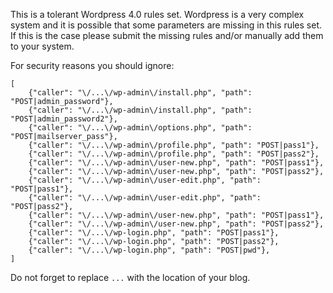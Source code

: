 This is a tolerant Wordpress 4.0 rules set. Wordpress is a very complex system and it is possible that some parameters are missing in this rules set. If this is the case please submit the missing rules and/or manually add them to your system.


For security reasons you should ignore:

    [
        {"caller": "\/...\/wp-admin\/install.php", "path": "POST|admin_password"},
        {"caller": "\/...\/wp-admin\/install.php", "path": "POST|admin_password2"},
        {"caller": "\/...\/wp-admin\/options.php", "path": "POST|mailserver_pass"},
        {"caller": "\/...\/wp-admin\/profile.php", "path": "POST|pass1"},
        {"caller": "\/...\/wp-admin\/profile.php", "path": "POST|pass2"},
        {"caller": "\/...\/wp-admin\/user-new.php", "path": "POST|pass1"},
        {"caller": "\/...\/wp-admin\/user-new.php", "path": "POST|pass2"},
        {"caller": "\/...\/wp-admin\/user-edit.php", "path": "POST|pass1"},
        {"caller": "\/...\/wp-admin\/user-edit.php", "path": "POST|pass2"},
        {"caller": "\/...\/wp-admin\/user-new.php", "path": "POST|pass1"},
        {"caller": "\/...\/wp-admin\/user-new.php", "path": "POST|pass2"},
        {"caller": "\/...\/wp-login.php", "path": "POST|pass1"},
        {"caller": "\/...\/wp-login.php", "path": "POST|pass2"},
        {"caller": "\/...\/wp-login.php", "path": "POST|pwd"},
    ]

Do not forget to replace `...` with the location of your blog.

